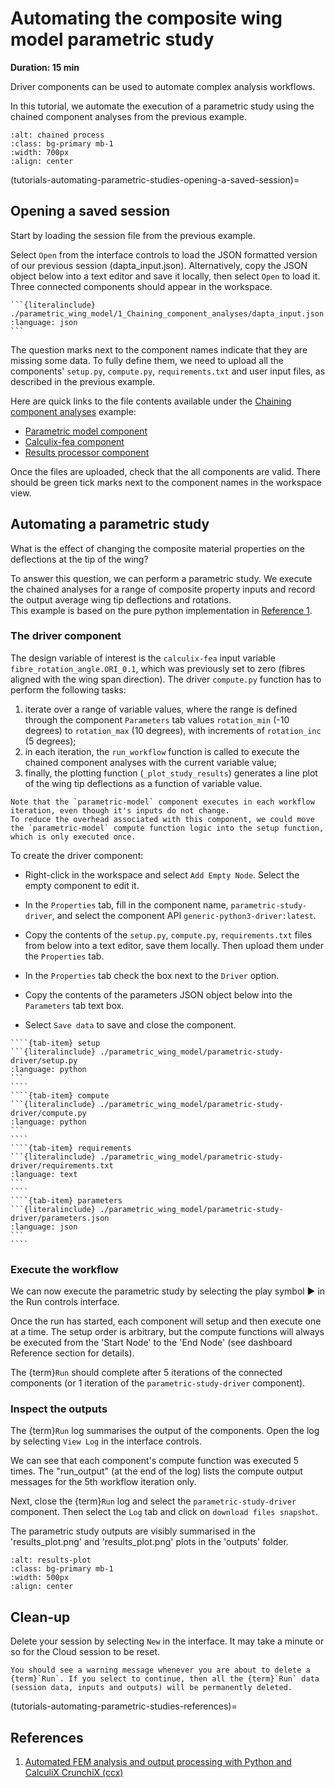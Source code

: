 # Automating the composite wing model parametric study 

**Duration: 15 min**

Driver components can be used to automate complex analysis workflows.

In this tutorial, we automate the execution of a parametric study using the chained component analyses from the previous example.

```{image} media/driver-parametric-model-1.png
:alt: chained process
:class: bg-primary mb-1
:width: 700px
:align: center
```
(tutorials-automating-parametric-studies-opening-a-saved-session)=
## Opening a saved session

Start by loading the session file from the previous example.

Select `Open` from the interface controls to load the JSON formatted version of our previous session (dapta_input.json). 
Alternatively, copy the JSON object below into a text editor and save it locally, then select `Open` to load it. 
Three connected components should appear in the workspace. 

````{dropdown} dapta_input.json
```{literalinclude} ./parametric_wing_model/1_Chaining_component_analyses/dapta_input.json   
:language: json
```
````

The question marks next to the component names indicate that they are missing some data. 
To fully define them, we need to upload all the components' `setup.py`, `compute.py`, `requirements.txt` and user input files, as described in the previous example. 

Here are quick links to the file contents available under the [Chaining component analyses](./Chaining%20component%20analyses.md) example:

* [Parametric model component](tutorials-chained_components-parametric_model-files)
* [Calculix-fea component](tutorials-chained_components-calculix_fea-files)
* [Results processor component](tutorials-chained_components-results_processor-files)

Once the files are uploaded, check that the all components are valid. 
There should be green tick marks next to the component names in the workspace view.


## Automating a parametric study

What is the effect of changing the composite material properties on the deflections at the tip of the wing?

To answer this question, we can perform a parametric study. 
We execute the chained analyses for a range of composite property inputs and record the output average wing tip deflections and rotations.   
This example is based on the pure python implementation in [Reference 1](tutorials-automating-parametric-studies-references). 

### The driver component 

The design variable of interest is the `calculix-fea` input variable `fibre_rotation_angle.ORI_0.1`, which was previously set to zero (fibres aligned with the wing span direction). 
The driver `compute.py` function has to perform the following tasks:

1. iterate over a range of variable values, where the range is defined through the component `Parameters` tab values `rotation_min` (-10 degrees) to `rotation_max` (10 degrees), with increments of `rotation_inc` (5 degrees);
2. in each iteration, the `run_workflow` function is called to execute the chained component analyses with the current variable value;
3. finally, the plotting function (`_plot_study_results`) generates a line plot of the wing tip deflections as a function of variable value.  

```{note}
Note that the `parametric-model` component executes in each workflow iteration, even though it's inputs do not change. 
To reduce the overhead associated with this component, we could move the `parametric-model` compute function logic into the setup function, which is only executed once.  
```

To create the driver component:

* Right-click in the workspace and select `Add Empty Node`. Select the empty component to edit it.

* In the `Properties` tab, fill in the component name, `parametric-study-driver`, and select the component API `generic-python3-driver:latest`. 

* Copy the contents of the `setup.py`, `compute.py`, `requirements.txt` files from below into a text editor, save them locally.
Then upload them under the `Properties` tab. 

* In the `Properties` tab check the box next to the `Driver` option. 

* Copy the contents of the parameters JSON object below into the `Parameters` tab text box. 

* Select `Save data` to save and close the component. 

`````{tab-set}
````{tab-item} setup
```{literalinclude} ./parametric_wing_model/parametric-study-driver/setup.py
:language: python
```
````
````{tab-item} compute
```{literalinclude} ./parametric_wing_model/parametric-study-driver/compute.py
:language: python
```
````
````{tab-item} requirements
```{literalinclude} ./parametric_wing_model/parametric-study-driver/requirements.txt
:language: text
```
````
````{tab-item} parameters
```{literalinclude} ./parametric_wing_model/parametric-study-driver/parameters.json
:language: json
```
````
`````

### Execute the workflow

We can now execute the parametric study by selecting the play symbol ▶ in the Run controls interface. 

Once the run has started, each component will setup and then execute one at a time. 
The setup order is arbitrary, but the compute functions will always be executed from the 'Start Node' to the 'End Node' (see dashboard Reference section for details).

The {term}`Run` should complete after 5 iterations of the connected components (or 1 iteration of the `parametric-study-driver` component). 

### Inspect the outputs

The {term}`Run` log summarises the output of the components. Open the log by selecting `View Log` in the interface controls. 

We can see that each component's compute function was executed 5 times. 
The "run_output" (at the end of the log) lists the compute output messages for the 5th workflow iteration only.  

Next, close the {term}`Run` log and select the `parametric-study-driver` component.
Then select the `Log` tab and click on `download files snapshot`.

The parametric study outputs are visibly summarised in the 'results_plot.png' and 'results_plot.png' plots in the 'outputs' folder.

```{image} media/driver-parametric-model-2.png
:alt: results-plot
:class: bg-primary mb-1
:width: 500px
:align: center
```

## Clean-up

Delete your session by selecting `New` in the interface. 
It may take a minute or so for the Cloud session to be reset. 

```{warning}
You should see a warning message whenever you are about to delete a {term}`Run`. If you select to continue, then all the {term}`Run` data (session data, inputs and outputs) will be permanently deleted. 
```

(tutorials-automating-parametric-studies-references)=
## References

1. [Automated FEM analysis and output processing with Python and CalculiX CrunchiX (ccx)](https://www.dapta.com/automated-fem-analysis-and-output-processing-with-python-and-calculix-crunchix-ccx/)